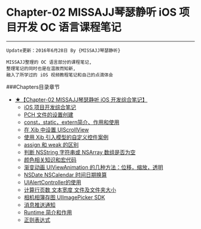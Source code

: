 # Chapter-02 MISSAJJ琴瑟静听 iOS 项目开发 OC 语言课程笔记
---
```objc
Update更新：2016年6月28日 By {MISSAJJ琴瑟静听}
```

```objc
MISSAJJ整理的 OC 语言部分的课程笔记,
整理笔记的同时也是在温故而知新,
融入了所学过的 iOS 视频教程笔记和自己的点滴体会
```
###Chapters目录章节

* [★【Chapter-02  MISSAJJ琴瑟静听 iOS 开发综合笔记】](README.md)
   * [iOS 项目开发综合笔记](iosxiang_mu_kai_fa_zong_he_bi_ji.md)
   * [PCH 文件的设置创建](pchwen_jian_de_she_zhi_chuang_jian.md)
   * [const，static，extern简介、作用和使用](conststaticexternjian_jie_3001_zuo_yong_he_shi_yon.md)
   * [在 Xib 中设置 UIScrollView](zaixib_zhong_she_zhi_uiscrollview.md)
   * [使用 Xib 引入模型的自定义控件案例](shi_yong_xib_yin_ru_mo_xing_de_zi_ding_yi_kong_jia.md)
   * [assign 和 weak 的区别](assignhe_weak_de_qu_bie.md)
   * [判断 NSString 字符串或 NSArray 数组是否为空](panduan_nsstring_zi_fu_chuan_huo_nsarray_shu_zu_sh.md)
   * [颜色相关知识和宏代码](yan_se_xiang_guan_zhi_shi_he_hong_dai_ma.md)
   * [渐变动画 UIViewAnimation 的几种方法：位移，缩放，透明](jian_bian_dong_hua_uiviewanimation_de_ji_zhong_fan.md)
   * [NSDate NSCalendar 时间日期换算](nsdate_nscalendarshi_jian_ri_qi_huan_suan.md)
   * [UIAlertController的使用](uialertcontrollerde_shi_yong.md)
   * [计算行页数 文本宽度 文件及文件夹大小](ji_suan_xing_ye_shu_wen_ben_kuan_du_wen_jian_ji_we.md)
   * [相机相簿存图 UIImagePicker SDK](xiang_jixiang_bu_cun_tu_uiimagepicker_sdk.md)
   * [消息推送通知](xiao_xi_tui_song_tong_zhi.md)
   * [Runtime 简介和作用](runtimejian_jie_he_zuo_yong.md)
   * [正则表达式](zheng_ze_biao_da_shi.md)
